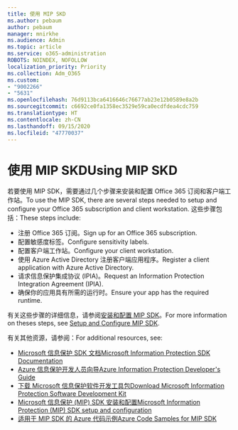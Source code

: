 ```yaml
---
title: 使用 MIP SKD
ms.author: pebaum
author: pebaum
manager: mnirkhe
ms.audience: Admin
ms.topic: article
ms.service: o365-administration
ROBOTS: NOINDEX, NOFOLLOW
localization_priority: Priority
ms.collection: Adm_O365
ms.custom:
- "9002266"
- "5631"
ms.openlocfilehash: 76d9113bca6416646c76677ab23e12b0589e8a2b
ms.sourcegitcommit: c6692ce0fa1358ec3529e59ca0ecdfdea4cdc759
ms.translationtype: HT
ms.contentlocale: zh-CN
ms.lasthandoff: 09/15/2020
ms.locfileid: "47770037"
---
```

# <a name="using-mip-skd"></a><span data-ttu-id="b5985-102">使用 MIP SKD</span><span class="sxs-lookup"><span data-stu-id="b5985-102">Using MIP SKD</span></span>

<span data-ttu-id="b5985-103">若要使用 MIP SDK，需要通过几个步骤来安装和配置 Office 365 订阅和客户端工作站。</span><span class="sxs-lookup"><span data-stu-id="b5985-103">To use the MIP SDK, there are several steps needed to setup and configure your Office 365 subscription and client workstation.</span></span> <span data-ttu-id="b5985-104">这些步骤包括：</span><span class="sxs-lookup"><span data-stu-id="b5985-104">These steps include:</span></span>

- <span data-ttu-id="b5985-105">注册 Office 365 订阅。</span><span class="sxs-lookup"><span data-stu-id="b5985-105">Sign up for an Office 365 subscription.</span></span>
- <span data-ttu-id="b5985-106">配置敏感度标签。</span><span class="sxs-lookup"><span data-stu-id="b5985-106">Configure sensitivity labels.</span></span>
- <span data-ttu-id="b5985-107">配置客户端工作站。</span><span class="sxs-lookup"><span data-stu-id="b5985-107">Configure your client workstation.</span></span>
- <span data-ttu-id="b5985-108">使用 Azure Active Directory 注册客户端应用程序。</span><span class="sxs-lookup"><span data-stu-id="b5985-108">Register a client application with Azure Active Directory.</span></span>
- <span data-ttu-id="b5985-109">请求信息保护集成协议 (IPIA)。</span><span class="sxs-lookup"><span data-stu-id="b5985-109">Request an Information Protection Integration Agreement (IPIA).</span></span>
- <span data-ttu-id="b5985-110">确保你的应用具有所需的运行时。</span><span class="sxs-lookup"><span data-stu-id="b5985-110">Ensure your app has the required runtime.</span></span>

<span data-ttu-id="b5985-111">有关这些步骤的详细信息，请参阅[安装和配置 MIP SDK](https://docs.microsoft.com/information-protection/develop/setup-configure-mip)。</span><span class="sxs-lookup"><span data-stu-id="b5985-111">For more information on theses steps, see [Setup and Configure MIP SDK](https://docs.microsoft.com/information-protection/develop/setup-configure-mip).</span></span>

<span data-ttu-id="b5985-112">有关其他资源，请参阅：</span><span class="sxs-lookup"><span data-stu-id="b5985-112">For additional resources, see:</span></span>

- [<span data-ttu-id="b5985-113">Microsoft 信息保护 SDK 文档</span><span class="sxs-lookup"><span data-stu-id="b5985-113">Microsoft Information Protection SDK Documentation</span></span>](https://docs.microsoft.com/information-protection/develop/)
- [<span data-ttu-id="b5985-114">Azure 信息保护开发人员向导</span><span class="sxs-lookup"><span data-stu-id="b5985-114">Azure Information Protection Developer's Guide</span></span>](https://docs.microsoft.com/azure/information-protection/develop/developers-guide)
- [<span data-ttu-id="b5985-115">下载 Microsoft 信息保护软件开发工具包</span><span class="sxs-lookup"><span data-stu-id="b5985-115">Download Microsoft Information Protection Software Development Kit</span></span>](https://www.microsoft.com/download/details.aspx?id=57392)
- [<span data-ttu-id="b5985-116">Microsoft 信息保护 (MIP) SDK 安装和配置</span><span class="sxs-lookup"><span data-stu-id="b5985-116">Microsoft Information Protection (MIP) SDK setup and configuration</span></span>](https://docs.microsoft.com/information-protection/develop/setup-configure-mip)
- [<span data-ttu-id="b5985-117">适用于 MIP SDK 的 Azure 代码示例</span><span class="sxs-lookup"><span data-stu-id="b5985-117">Azure Code Samples for MIP SDK</span></span>](https://azure.microsoft.com/resources/samples/?sort=0&term=mipsdk)

